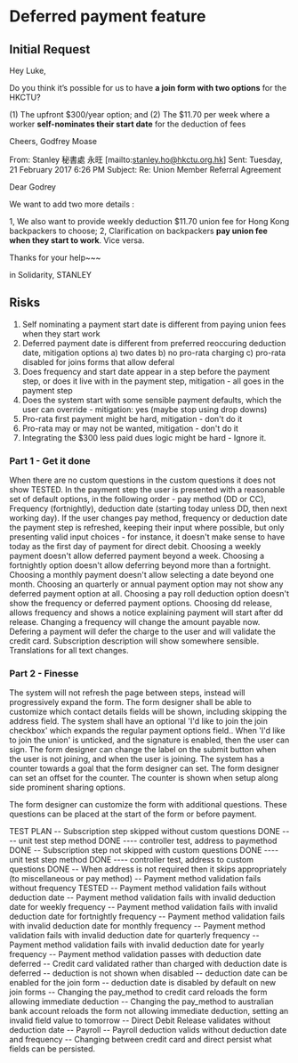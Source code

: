 Deferred payment feature
========================

Initial Request
---------------

Hey Luke,

Do you think it’s possible for us to have **a join form with two options** for the HKCTU?

(1)    The upfront $300/year option; and
(2)    The $11.70 per week where a worker **self-nominates their start date** for the deduction of fees

Cheers,
Godfrey Moase

From: Stanley 秘書處 永旺 [mailto:stanley.ho@hkctu.org.hk]
Sent: Tuesday, 21 February 2017 6:26 PM
Subject: Re: Union Member Referral Agreement

Dear Godrey

We want to add two more details :

1, We also want to provide weekly deduction $11.70 union fee for Hong Kong backpackers to choose;
2, Clarification on backpackers **pay union fee when they start to work**. Vice versa.

Thanks for your help~~~

in Solidarity,
STANLEY

Risks
-----

1. Self nominating a payment start date is different from paying union fees when they start work
2. Deferred payment date is different from preferred reoccuring deduction date, mitigation options a) two dates b) no pro-rata charging c) pro-rata disabled for joins forms that allow deferal
3. Does frequency and start date appear in a step before the payment step, or does it live with in the payment step, mitigation - all goes in the payment step
4. Does the system start with some sensible payment defaults, which the user can override - mitigation: yes (maybe stop using drop downs)
5. Pro-rata first payment might be hard, mitigation - don't do it
6. Pro-rata may or may not be wanted, mitigation - don't do it
7. Integrating the $300 less paid dues logic might be hard - Ignore it.


### Part 1 - Get it done
When there are no custom questions in the custom questions it does not show TESTED.  In the payment step the user is presented with a reasonable set of default options, in the following order - pay method (DD or CC), Frequency (fortnightly), deduction date (starting today unless DD, then next working day).  If the user changes pay method, frequency or deduction date the payment step is refreshed, keeping their input where possible, but only presenting valid input choices - for instance, it doesn't make sense to have today as the first day of payment for direct debit.  Choosing a weekly payment doesn't allow deferred payment beyond a week.  Choosing a fortnightly option doesn't allow deferring beyond more than a fortnight.  Choosing a monthly payment doesn't allow selecting a date beyond one month. Choosing an quarterly or annual payment option may not show any deferred payment option at all.  Choosing a pay roll deduction option doesn't show the frequency or deferred payment options.  Choosing dd release, allows frequency and shows a notice explaining payment will start after dd release.  Changing a frequency will change the amount payable now. Defering a payment will defer the charge to the user and will validate the credit card.  Subscription description will show somewhere sensible.  Translations for all text changes.

### Part 2 - Finesse
The system will not refresh the page between steps, instead will progressively expand the form.  The form designer shall be able to customize which contact details fields will be shown, including skipping the address field.  The system shall have an optional 'I'd like to join the join checkbox' which expands the regular payment options field..  When 'I'd like to join the union' is unticked, and the signature is enabled, then the user can sign.  The form designer can change the label on the submit button when the user is not joining, and when the user is joining.  The system has a counter towards a goal that the form designer can set.  The form designer can set an offset for the counter.  The counter is shown when setup along side prominent sharing options.

The form designer can customize the form with additional questions.  These questions can be placed at the start of the form or before payment.  

TEST PLAN
-- Subscription step skipped without custom questions DONE
---- unit test step method DONE
---- controller test, address to paymethod DONE
-- Subscription step not skipped with custom questions DONE
---- unit test step method DONE
---- controller test, address to custom questions DONE
-- When address is not required then it skips appropriately (to miscellaneous or pay method)
-- Payment method validation fails without frequency TESTED
-- Payment method validation fails without deduction date
-- Payment method validation fails with invalid deduction date for weekly frequency
-- Payment method validation fails with invalid deduction date for fortnightly frequency
-- Payment method validation fails with invalid deduction date for monthly frequency
-- Payment method validation fails with invalid deduction date for quarterly frequency
-- Payment method validation fails with invalid deduction date for yearly frequency
-- Payment method validation passes with deduction date deferred
-- Credit card validated rather than charged with deduction date is deferred
-- deduction is not shown when disabled
-- deduction date can be enabled for the join form
-- deduction date is disabled by default on new join forms
-- Changing the pay_method to credit card reloads the form allowing immediate deduction
-- Changing the pay_method to australian bank account reloads the form not allowing immediate deduction, setting an invalid field value to tomorrow
-- Direct Debit Release validates without deduction date
-- Payroll
-- Payroll deduction valids without deduction date and frequency
-- Changing between credit card and direct persist what fields can be persisted.
